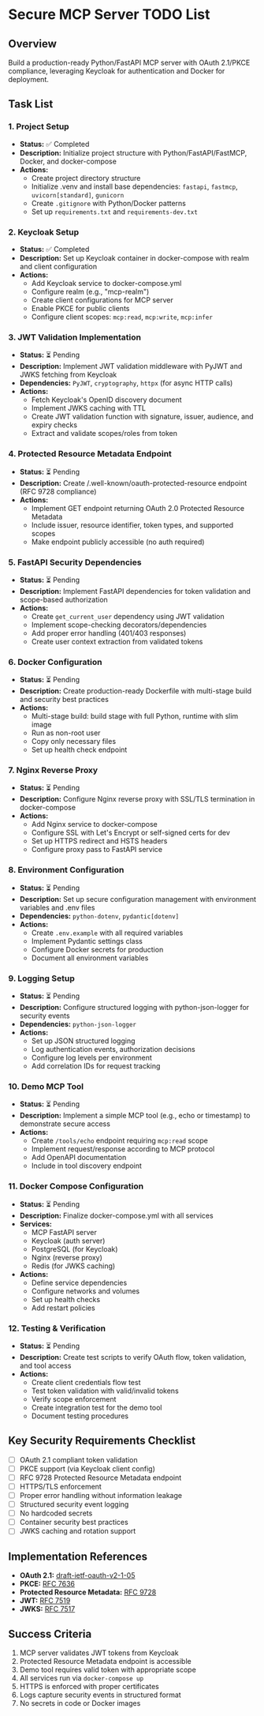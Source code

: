 # Secure MCP Server TODO List

## Overview
Build a production-ready Python/FastAPI MCP server with OAuth 2.1/PKCE compliance, leveraging Keycloak for authentication and Docker for deployment.

## Task List

### 1. Project Setup
- **Status:** ✅ Completed
- **Description:** Initialize project structure with Python/FastAPI/FastMCP, Docker, and docker-compose
- **Actions:**
  - Create project directory structure
  - Initialize .venv and install base dependencies: `fastapi`, `fastmcp`, `uvicorn[standard]`, `gunicorn`
  - Create `.gitignore` with Python/Docker patterns
  - Set up `requirements.txt` and `requirements-dev.txt`

### 2. Keycloak Setup
- **Status:** ✅ Completed
- **Description:** Set up Keycloak container in docker-compose with realm and client configuration
- **Actions:**
  - Add Keycloak service to docker-compose.yml
  - Configure realm (e.g., "mcp-realm")
  - Create client configurations for MCP server
  - Enable PKCE for public clients
  - Configure client scopes: `mcp:read`, `mcp:write`, `mcp:infer`

### 3. JWT Validation Implementation
- **Status:** ⏳ Pending
- **Description:** Implement JWT validation middleware with PyJWT and JWKS fetching from Keycloak
- **Dependencies:** `PyJWT`, `cryptography`, `httpx` (for async HTTP calls)
- **Actions:**
  - Fetch Keycloak's OpenID discovery document
  - Implement JWKS caching with TTL
  - Create JWT validation function with signature, issuer, audience, and expiry checks
  - Extract and validate scopes/roles from token

### 4. Protected Resource Metadata Endpoint
- **Status:** ⏳ Pending
- **Description:** Create /.well-known/oauth-protected-resource endpoint (RFC 9728 compliance)
- **Actions:**
  - Implement GET endpoint returning OAuth 2.0 Protected Resource Metadata
  - Include issuer, resource identifier, token types, and supported scopes
  - Make endpoint publicly accessible (no auth required)

### 5. FastAPI Security Dependencies
- **Status:** ⏳ Pending
- **Description:** Implement FastAPI dependencies for token validation and scope-based authorization
- **Actions:**
  - Create `get_current_user` dependency using JWT validation
  - Implement scope-checking decorators/dependencies
  - Add proper error handling (401/403 responses)
  - Create user context extraction from validated tokens

### 6. Docker Configuration
- **Status:** ⏳ Pending
- **Description:** Create production-ready Dockerfile with multi-stage build and security best practices
- **Actions:**
  - Multi-stage build: build stage with full Python, runtime with slim image
  - Run as non-root user
  - Copy only necessary files
  - Set up health check endpoint

### 7. Nginx Reverse Proxy
- **Status:** ⏳ Pending
- **Description:** Configure Nginx reverse proxy with SSL/TLS termination in docker-compose
- **Actions:**
  - Add Nginx service to docker-compose
  - Configure SSL with Let's Encrypt or self-signed certs for dev
  - Set up HTTPS redirect and HSTS headers
  - Configure proxy pass to FastAPI service

### 8. Environment Configuration
- **Status:** ⏳ Pending
- **Description:** Set up secure configuration management with environment variables and .env files
- **Dependencies:** `python-dotenv`, `pydantic[dotenv]`
- **Actions:**
  - Create `.env.example` with all required variables
  - Implement Pydantic settings class
  - Configure Docker secrets for production
  - Document all environment variables

### 9. Logging Setup
- **Status:** ⏳ Pending
- **Description:** Configure structured logging with python-json-logger for security events
- **Dependencies:** `python-json-logger`
- **Actions:**
  - Set up JSON structured logging
  - Log authentication events, authorization decisions
  - Configure log levels per environment
  - Add correlation IDs for request tracking

### 10. Demo MCP Tool
- **Status:** ⏳ Pending
- **Description:** Implement a simple MCP tool (e.g., echo or timestamp) to demonstrate secure access
- **Actions:**
  - Create `/tools/echo` endpoint requiring `mcp:read` scope
  - Implement request/response according to MCP protocol
  - Add OpenAPI documentation
  - Include in tool discovery endpoint

### 11. Docker Compose Configuration
- **Status:** ⏳ Pending
- **Description:** Finalize docker-compose.yml with all services
- **Services:**
  - MCP FastAPI server
  - Keycloak (auth server)
  - PostgreSQL (for Keycloak)
  - Nginx (reverse proxy)
  - Redis (for JWKS caching)
- **Actions:**
  - Define service dependencies
  - Configure networks and volumes
  - Set up health checks
  - Add restart policies

### 12. Testing & Verification
- **Status:** ⏳ Pending
- **Description:** Create test scripts to verify OAuth flow, token validation, and tool access
- **Actions:**
  - Create client credentials flow test
  - Test token validation with valid/invalid tokens
  - Verify scope enforcement
  - Create integration test for the demo tool
  - Document testing procedures

## Key Security Requirements Checklist

- [ ] OAuth 2.1 compliant token validation
- [ ] PKCE support (via Keycloak client config)
- [ ] RFC 9728 Protected Resource Metadata endpoint
- [ ] HTTPS/TLS enforcement
- [ ] Proper error handling without information leakage
- [ ] Structured security event logging
- [ ] No hardcoded secrets
- [ ] Container security best practices
- [ ] JWKS caching and rotation support

## Implementation References

- **OAuth 2.1:** [draft-ietf-oauth-v2-1-05](https://datatracker.ietf.org/doc/html/draft-ietf-oauth-v2-1-05)
- **PKCE:** [RFC 7636](https://datatracker.ietf.org/doc/html/rfc7636)
- **Protected Resource Metadata:** [RFC 9728](https://datatracker.ietf.org/doc/html/rfc9728)
- **JWT:** [RFC 7519](https://datatracker.ietf.org/doc/html/rfc7519)
- **JWKS:** [RFC 7517](https://datatracker.ietf.org/doc/html/rfc7517)

## Success Criteria

1. MCP server validates JWT tokens from Keycloak
2. Protected Resource Metadata endpoint is accessible
3. Demo tool requires valid token with appropriate scope
4. All services run via `docker-compose up`
5. HTTPS is enforced with proper certificates
6. Logs capture security events in structured format
7. No secrets in code or Docker images 